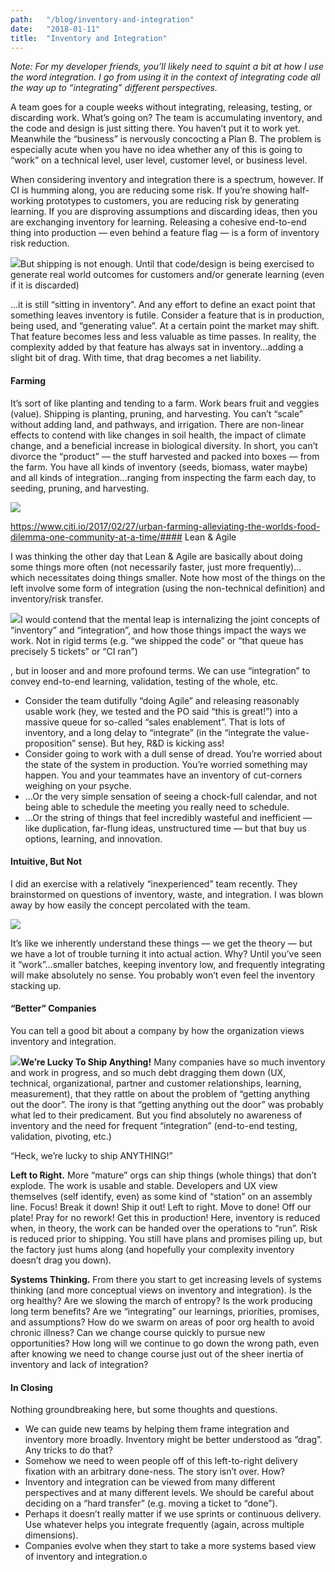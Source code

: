 ```yaml
---
path:	"/blog/inventory-and-integration"
date:	"2018-01-11"
title:	"Inventory and Integration"
---
```


*Note: For my developer friends, you’ll likely need to squint a bit at how I use the word integration. I go from using it in the context of integrating code all the way up to “integrating” different perspectives.*

A team goes for a couple weeks without integrating, releasing, testing, or discarding work. What’s going on? The team is accumulating inventory, and the code and design is just sitting there. You haven’t put it to work yet. Meanwhile the “business” is nervously concocting a Plan B. The problem is especially acute when you have no idea whether any of this is going to “work” on a technical level, user level, customer level, or business level.

When considering inventory and integration there is a spectrum, however. If CI is humming along, you are reducing some risk. If you’re showing half-working prototypes to customers, you are reducing risk by generating learning. If you are disproving assumptions and discarding ideas, then you are exchanging inventory for learning. Releasing a cohesive end-to-end thing into production — even behind a feature flag — is a form of inventory risk reduction.

![](/images/1*HWY7KFreNsKhRv5thJxLjg@2x.jpeg)But shipping is not enough. Until that code/design is being exercised to generate real world outcomes for customers and/or generate learning (even if it is discarded)

…it is still “sitting in inventory”. And any effort to define an exact point that something leaves inventory is futile. Consider a feature that is in production, being used, and “generating value”. At a certain point the market may shift. That feature becomes less and less valuable as time passes. In reality, the complexity added by that feature has always sat in inventory…adding a slight bit of drag. With time, that drag becomes a net liability.

#### Farming

It’s sort of like planting and tending to a farm. Work bears fruit and veggies (value). Shipping is planting, pruning, and harvesting. You can’t “scale” without adding land, and pathways, and irrigation. There are non-linear effects to contend with like changes in soil health, the impact of climate change, and a beneficial increase in biological diversity. In short, you can’t divorce the “product” — the stuff harvested and packed into boxes — from the farm. You have all kinds of inventory (seeds, biomass, water maybe) and all kinds of integration…ranging from inspecting the farm each day, to seeding, pruning, and harvesting.

![](/images/1*vzzD2Gi48oDdYIxq1PXCNg@2x.jpeg)

https://www.citi.io/2017/02/27/urban-farming-alleviating-the-worlds-food-dilemma-one-community-at-a-time/#### Lean & Agile

I was thinking the other day that Lean & Agile are basically about doing some things more often (not necessarily faster, just more frequently)…which necessitates doing things smaller. Note how most of the things on the left involve some form of integration (using the non-technical definition) and inventory/risk transfer.

![](/images/1*YWAFQLUNcmfAD3SuDt37Ow@2x.jpeg)I would contend that the mental leap is internalizing the joint concepts of “inventory” and “integration”, and how those things impact the ways we work. Not in rigid terms (e.g. “we shipped the code” or “that queue has precisely 5 tickets” or “CI ran”)

, but in looser and and more profound terms. We can use “integration” to convey end-to-end learning, validation, testing of the whole, etc.

* Consider the team dutifully “doing Agile” and releasing reasonably usable work (hey, we tested and the PO said “this is great!”) into a massive queue for so-called “sales enablement”. That is lots of inventory, and a long delay to “integrate” (in the “integrate the value-proposition” sense). But hey, R&D is kicking ass!
* Consider going to work with a dull sense of dread. You’re worried about the state of the system in production. You’re worried something may happen. You and your teammates have an inventory of cut-corners weighing on your psyche.
* …Or the very simple sensation of seeing a chock-full calendar, and not being able to schedule the meeting you really need to schedule.
* …Or the string of things that feel incredibly wasteful and inefficient — like duplication, far-flung ideas, unstructured time — but that buy us options, learning, and innovation.
#### Intuitive, But Not

I did an exercise with a relatively “inexperienced” team recently. They brainstormed on questions of inventory, waste, and integration. I was blown away by how easily the concept percolated with the team.

![](/images/1*zIVEQ9Dwwn1-iKN1jZ3Tkw@2x.jpeg)

It’s like we inherently understand these things — we get the theory — but we have a lot of trouble turning it into actual action. Why? Until you’ve seen it “work”…smaller batches, keeping inventory low, and frequently integrating will make absolutely no sense. You probably won’t even feel the inventory stacking up.

#### “Better” Companies

You can tell a good bit about a company by how the organization views inventory and integration.

![](/images/1*6nAJi1LsL6fPAOWA2IGX5A@2x.jpeg)**We’re Lucky To Ship Anything!** Many companies have so much inventory and work in progress, and so much debt dragging them down (UX, technical, organizational, partner and customer relationships, learning, measurement), that they rattle on about the problem of “getting anything out the door”. The irony is that “getting anything out the door” was probably what led to their predicament. But you find absolutely no awareness of inventory and the need for frequent “integration” (end-to-end testing, validation, pivoting, etc.)

 “Heck, we’re lucky to ship ANYTHING!”

**Left to Right.** More “mature” orgs can ship things (whole things) that don’t explode. The work is usable and stable. Developers and UX view themselves (self identify, even) as some kind of “station” on an assembly line. Focus! Break it down! Ship it out! Left to right. Move to done! Off our plate! Pray for no rework! Get this in production! Here, inventory is reduced when, in theory, the work can be handed over the operations to “run”. Risk is reduced prior to shipping. You still have plans and promises piling up, but the factory just hums along (and hopefully your complexity inventory doesn’t drag you down).

**Systems Thinking.** From there you start to get increasing levels of systems thinking (and more conceptual views on inventory and integration). Is the org healthy? Are we slowing the march of entropy? Is the work producing long term benefits? Are we “integrating” our learnings, priorities, promises, and assumptions? How do we swarm on areas of poor org health to avoid chronic illness? Can we change course quickly to pursue new opportunities? How long will we continue to go down the wrong path, even after knowing we need to change course just out of the sheer inertia of inventory and lack of integration?

#### In Closing

Nothing groundbreaking here, but some thoughts and questions.

* We can guide new teams by helping them frame integration and inventory more broadly. Inventory might be better understood as “drag”. Any tricks to do that?
* Somehow we need to ween people off of this left-to-right delivery fixation with an arbitrary done-ness. The story isn’t over. How?
* Inventory and integration can be viewed from many different perspectives and at many different levels. We should be careful about deciding on a “hard transfer” (e.g. moving a ticket to “done”).
* Perhaps it doesn’t really matter if we use sprints or continuous delivery. Use whatever helps you integrate frequently (again, across multiple dimensions).
* Companies evolve when they start to take a more systems based view of inventory and integration.o
